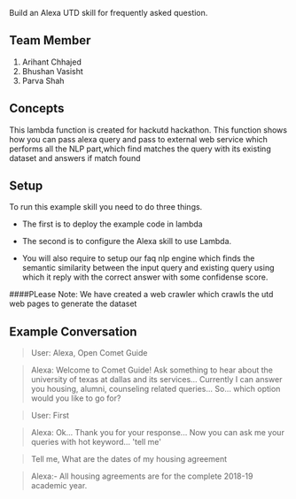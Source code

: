 Build an Alexa UTD skill for frequently asked question.

## Team Member

1. Arihant Chhajed 
2. Bhushan Vasisht 
3. Parva Shah                            

## Concepts
This lambda function is created for hackutd hackathon. This function shows how you can pass alexa query and pass to external web service which performs all the NLP part,which find matches the query with its existing dataset and answers if match found

## Setup
To run this example skill you need to do three things. 

* The first is to deploy the example code in lambda

* The second is to configure the Alexa skill to use Lambda.

* You will also require to setup our faq nlp engine which finds the semantic similarity between the input query and existing query using which it reply with the correct answer with some confidense score.

####PLease Note: We have created a web crawler which crawls the utd web pages to generate the dataset

## Example Conversation

> User: Alexa, Open Comet Guide

> Alexa: Welcome to Comet Guide! Ask something to hear about the university of texas at dallas and its services... Currently I can answer you housing, alumni, counseling related queries... So... which option would you like to go for?

> User: First 

> Alexa: Ok... Thank you for your response... Now you can ask me your queries with hot keyword... 'tell me'

> Tell me, What are the dates of my housing agreement

> Alexa:- All housing agreements are for the complete 2018-19 academic year.
